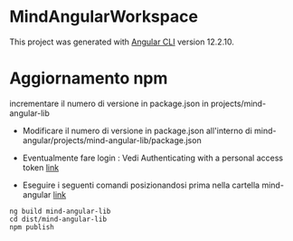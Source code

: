 # MindAngularWorkspace

This project was generated with [Angular CLI](https://github.com/angular/angular-cli) version 12.2.10.

# Aggiornamento npm

incrementare il numero di versione in package.json in projects/mind-angular-lib

- Modificare il numero di versione in package.json all'interno
  di mind-angular/projects/mind-angular-lib/package.json

- Eventualmente fare login :
  Vedi Authenticating with a personal access token
  [link](https://docs.github.com/en/packages/working-with-a-github-packages-registry/working-with-the-npm-registry)

- Eseguire i seguenti comandi posizionandosi prima nella cartella mind-angular
  [link](https://angular.io/guide/creating-libraries#publishing-your-library)

```
ng build mind-angular-lib
cd dist/mind-angular-lib
npm publish
```
